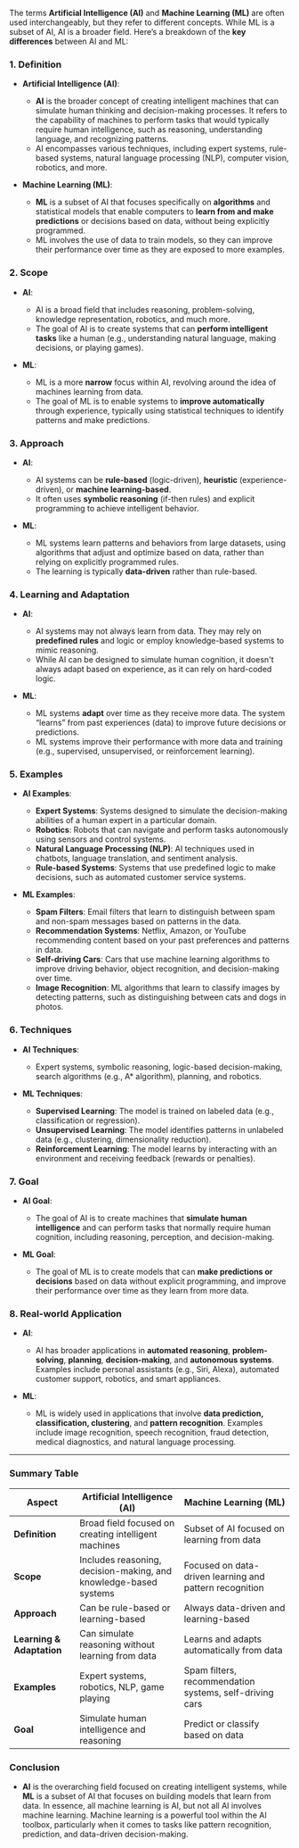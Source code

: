The terms **Artificial Intelligence (AI)** and **Machine Learning (ML)** are often used interchangeably, but they refer to different concepts. While ML is a subset of AI, AI is a broader field. Here’s a breakdown of the **key differences** between AI and ML:

### 1. **Definition**
   - **Artificial Intelligence (AI)**: 
     - **AI** is the broader concept of creating intelligent machines that can simulate human thinking and decision-making processes. It refers to the capability of machines to perform tasks that would typically require human intelligence, such as reasoning, understanding language, and recognizing patterns.
     - AI encompasses various techniques, including expert systems, rule-based systems, natural language processing (NLP), computer vision, robotics, and more.
     
   - **Machine Learning (ML)**: 
     - **ML** is a subset of AI that focuses specifically on **algorithms** and statistical models that enable computers to **learn from and make predictions** or decisions based on data, without being explicitly programmed.
     - ML involves the use of data to train models, so they can improve their performance over time as they are exposed to more examples.

### 2. **Scope**
   - **AI**: 
     - AI is a broad field that includes reasoning, problem-solving, knowledge representation, robotics, and much more.
     - The goal of AI is to create systems that can **perform intelligent tasks** like a human (e.g., understanding natural language, making decisions, or playing games).
   
   - **ML**: 
     - ML is a more **narrow** focus within AI, revolving around the idea of machines learning from data.
     - The goal of ML is to enable systems to **improve automatically** through experience, typically using statistical techniques to identify patterns and make predictions.

### 3. **Approach**
   - **AI**: 
     - AI systems can be **rule-based** (logic-driven), **heuristic** (experience-driven), or **machine learning-based**.
     - It often uses **symbolic reasoning** (if-then rules) and explicit programming to achieve intelligent behavior.
   
   - **ML**: 
     - ML systems learn patterns and behaviors from large datasets, using algorithms that adjust and optimize based on data, rather than relying on explicitly programmed rules.
     - The learning is typically **data-driven** rather than rule-based.

### 4. **Learning and Adaptation**
   - **AI**: 
     - AI systems may not always learn from data. They may rely on **predefined rules** and logic or employ knowledge-based systems to mimic reasoning.
     - While AI can be designed to simulate human cognition, it doesn't always adapt based on experience, as it can rely on hard-coded logic.
   
   - **ML**: 
     - ML systems **adapt** over time as they receive more data. The system “learns” from past experiences (data) to improve future decisions or predictions.
     - ML systems improve their performance with more data and training (e.g., supervised, unsupervised, or reinforcement learning).

### 5. **Examples**
   - **AI Examples**:
     - **Expert Systems**: Systems designed to simulate the decision-making abilities of a human expert in a particular domain.
     - **Robotics**: Robots that can navigate and perform tasks autonomously using sensors and control systems.
     - **Natural Language Processing (NLP)**: AI techniques used in chatbots, language translation, and sentiment analysis.
     - **Rule-based Systems**: Systems that use predefined logic to make decisions, such as automated customer service systems.
   
   - **ML Examples**:
     - **Spam Filters**: Email filters that learn to distinguish between spam and non-spam messages based on patterns in the data.
     - **Recommendation Systems**: Netflix, Amazon, or YouTube recommending content based on your past preferences and patterns in data.
     - **Self-driving Cars**: Cars that use machine learning algorithms to improve driving behavior, object recognition, and decision-making over time.
     - **Image Recognition**: ML algorithms that learn to classify images by detecting patterns, such as distinguishing between cats and dogs in photos.

### 6. **Techniques**
   - **AI Techniques**: 
     - Expert systems, symbolic reasoning, logic-based decision-making, search algorithms (e.g., A* algorithm), planning, and robotics.
   
   - **ML Techniques**:
     - **Supervised Learning**: The model is trained on labeled data (e.g., classification or regression).
     - **Unsupervised Learning**: The model identifies patterns in unlabeled data (e.g., clustering, dimensionality reduction).
     - **Reinforcement Learning**: The model learns by interacting with an environment and receiving feedback (rewards or penalties).

### 7. **Goal**
   - **AI Goal**: 
     - The goal of AI is to create machines that **simulate human intelligence** and can perform tasks that normally require human cognition, including reasoning, perception, and decision-making.
   
   - **ML Goal**: 
     - The goal of ML is to create models that can **make predictions or decisions** based on data without explicit programming, and improve their performance over time as they learn from more data.

### 8. **Real-world Application**
   - **AI**: 
     - AI has broader applications in **automated reasoning**, **problem-solving**, **planning**, **decision-making**, and **autonomous systems**. Examples include personal assistants (e.g., Siri, Alexa), automated customer support, robotics, and smart appliances.
   
   - **ML**: 
     - ML is widely used in applications that involve **data prediction, classification, clustering**, and **pattern recognition**. Examples include image recognition, speech recognition, fraud detection, medical diagnostics, and natural language processing.

---

### Summary Table

| **Aspect**                 | **Artificial Intelligence (AI)**                           | **Machine Learning (ML)**                             |
|----------------------------|------------------------------------------------------------|-------------------------------------------------------|
| **Definition**              | Broad field focused on creating intelligent machines       | Subset of AI focused on learning from data            |
| **Scope**                   | Includes reasoning, decision-making, and knowledge-based systems | Focused on data-driven learning and pattern recognition |
| **Approach**                | Can be rule-based or learning-based                        | Always data-driven and learning-based                 |
| **Learning & Adaptation**   | Can simulate reasoning without learning from data          | Learns and adapts automatically from data             |
| **Examples**                | Expert systems, robotics, NLP, game playing               | Spam filters, recommendation systems, self-driving cars |
| **Goal**                    | Simulate human intelligence and reasoning                  | Predict or classify based on data                      |

### Conclusion
- **AI** is the overarching field focused on creating intelligent systems, while **ML** is a subset of AI that focuses on building models that learn from data. In essence, all machine learning is AI, but not all AI involves machine learning. Machine learning is a powerful tool within the AI toolbox, particularly when it comes to tasks like pattern recognition, prediction, and data-driven decision-making.
